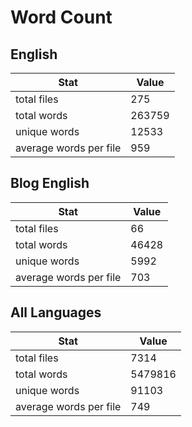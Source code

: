 # Word Count

## English

Stat | Value
---- | -----
total files | 275
total words | 263759
unique words | 12533
average words per file | 959

## Blog English

Stat | Value
---- | -----
total files | 66
total words | 46428
unique words | 5992
average words per file | 703

## All Languages

Stat | Value
---- | -----
total files | 7314
total words | 5479816
unique words | 91103
average words per file | 749
